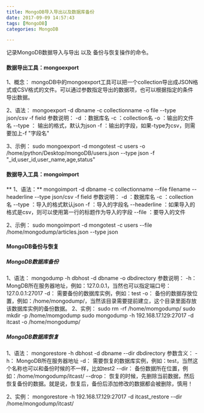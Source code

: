 ```yaml
---
title: MongoDB导入导出以及数据库备份
date: 2017-09-09 14:57:43
tags: [MongoDB]
categories: MongoDB

---
```


记录MongoDB数据导入与导出 以及 备份与恢复操作的命令。
<!-- more -->


#### 数据导出工具：mongoexport

1、概念：
mongoDB中的mongoexport工具可以把一个collection导出成JSON格式或CSV格式的文件。可以通过参数指定导出的数据项，也可以根据指定的条件导出数据。

2、语法：
mongoexport -d dbname -c collectionname -o file --type json/csv -f field
参数说明：
-d ：数据库名
-c ：collection名
-o ：输出的文件名
--type ： 输出的格式，默认为json
-f ：输出的字段，如果-type为csv，则需要加上-f "字段名"

3、示例：
sudo mongoexport -d mongotest -c users -o /home/python/Desktop/mongoDB/users.json --type json -f "_id,user_id,user_name,age,status"

#### 数据导入工具：mongoimport

** 1、语法：**
mongoimport -d dbname -c collectionname --file filename --headerline --type json/csv -f field
参数说明：
-d ：数据库名
-c ：collection名
--type ：导入的格式默认json
-f ：导入的字段名
--headerline ：如果导入的格式是csv，则可以使用第一行的标题作为导入的字段
--file ：要导入的文件

2、示例：
sudo mongoimport -d mongotest -c users --file /home/mongodump/articles.json --type json

#### MongoDB备份与恢复

##### MongoDB数据库备份
1、语法：
mongodump -h dbhost -d dbname -o dbdirectory
参数说明：
-h： MongDB所在服务器地址，例如：127.0.0.1，当然也可以指定端口号：127.0.0.1:27017
-d： 需要备份的数据库实例，例如：test
-o： 备份的数据存放位置，例如：/home/mongodump/，当然该目录需要提前建立，这个目录里面存放该数据库实例的备份数据。
2、实例：
sudo rm -rf /home/momgodump/
sudo mkdir -p /home/momgodump
sudo mongodump -h 192.168.17.129:27017 -d itcast -o /home/mongodump/

##### MongoDB数据库恢复
1、语法：
mongorestore -h dbhost -d dbname --dir dbdirectory
参数含义：
        -h： MongoDB所在服务器地址
        -d： 需要恢复的数据库实例，例如：test，当然这个名称也可以和备份时候的不一样，比如test2
        --dir： 备份数据所在位置，例如：/home/mongodump/itcast/
        --drop： 恢复的时候，先删除当前数据，然后恢复备份的数据。就是说，恢复后，备份后添加修改的数据都会被删除，慎用！

2、实例：
mongorestore -h 192.168.17.129:27017 -d itcast_restore --dir /home/mongodump/itcast/
